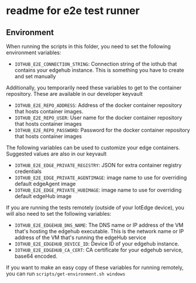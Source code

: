 # readme for e2e test runner


## Environment
When running the scripts in this folder, you need to set the following environment variables:

* `IOTHUB_E2E_CONNECTION_STRING`: Connection string of the iothub that contains your edgehub instance.  This is something you have to create and set manually

Additionally, you temporarily need these variables to get to the container repository.  These are available in our developer keyvault
* `IOTHUB_E2E_REPO_ADDRESS`: Address of the docker container repository that hosts container images.
* `IOTHUB_E2E_REPO_USER`: User name for the docker container repository that hosts container images
* `IOTHUB_E2E_REPO_PASSWORD`: Password for the docker container repository that hosts container images

The following variables can be used to customize your edge containers.  Suggested values are also in our keyvault
* `IOTHUB_E2E_EDGE_PRIVATE_REGISTRY`: JSON for extra container registry credentials
* `IOTHUB_E2E_EDGE_PRIVATE_AGENTIMAGE`: image name to use for overriding default edgeAgent image
* `IOTHUB_E2E_EDGE_PRIVATE_HUBIMAGE`: image name to use for overriding default edgeHub image

If you are running the tests remotely (outside of your IotEdge device), you will also need to set the following variables:
* `IOTHUB_E2E_EDGEHUB_DNS_NAME`: The DNS name or IP address of the VM that's hosting the edgehub executable.  This is the network name or IP address of the VM that's running the edgeHub service
* `IOTHUB_E2E_EDGEHUB_DEVICE_ID`: Device ID of your edgehub instance.
* `IOTHUB_E2E_EDGEHUB_CA_CERT`: CA certificate for your edgehub service, base64 encoded.

If you want to make an easy copy of these variables for running remotely, you can run `scripts/get-environment.sh windows`